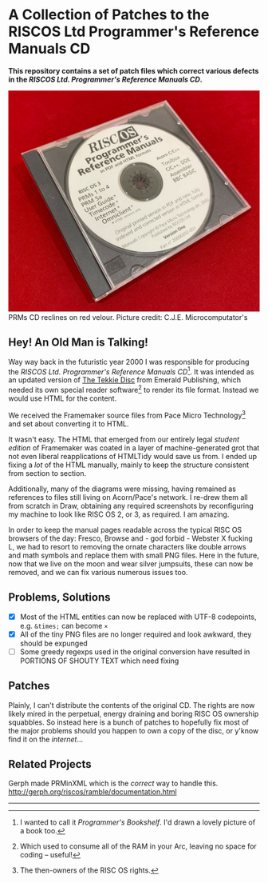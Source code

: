 A Collection of Patches to the RISCOS Ltd Programmer's Reference Manuals CD
===========================================================================

**This repository contains a set of patch files which correct various defects in the _RISCOS Ltd. Programmer's Reference Manuals CD_.**

![CD](velour.jpg)
PRMs CD reclines on red velour. Picture credit: C.J.E. Microcomputator's

Hey! An Old Man is Talking!
---------------------------
Way way back in the futuristic year 2000 I was responsible for producing the _RISCOS Ltd. Programmer's Reference Manuals CD_[^1]. It was intended as an updated version of [The Tekkie Disc](https://archive.org/details/the-tekkie-disc) from Emerald Publishing, which needed its own special reader software[^2] to render its file format. Instead we would use HTML for the content.

We received the Framemaker source files from Pace Micro Technology[^3] and set about converting it to HTML.

It wasn't easy. The HTML that emerged from our entirely legal _student edition_ of Framemaker was coated in a layer of machine-generated grot that not even liberal reapplications of HTMLTidy would save us from. I ended up fixing a *lot* of the HTML manually, mainly to keep the structure consistent from section to section.

Additionally, many of the diagrams were missing, having remained as references to files still living on Acorn/Pace's network. I re-drew them all from scratch in Draw, obtaining any required screenshots by reconfiguring my machine to look like RISC OS 2, or 3, as required. I am amazing.

In order to keep the manual pages readable across the typical RISC OS browsers of the day: Fresco, Browse and - god forbid - Webster X fucking L, we had to resort to removing the ornate characters like double arrows and math symbols and replace them with small PNG files. Here in the future, now that we live on the moon and wear silver jumpsuits, these can now be removed, and we can fix various numerous issues too.

Problems, Solutions
-------------------
* [X] Most of the HTML entities can now be replaced with UTF-8 codepoints, e.g. `&times;` can become `×`
* [X] All of the tiny PNG files are no longer required and look awkward, they should be expunged
* [ ] Some greedy regexps used in the original conversion have resulted in PORTIONS OF SHOUTY TEXT which need fixing

Patches
-------
Plainly, I can't distribute the contents of the original CD. The rights are now likely mired in the perpetual, energy draining and boring RISC OS ownership squabbles. So instead here is a bunch of patches to hopefully fix most of the major problems should you happen to own a copy of the disc, or y'know find it on the _internet_...

Related Projects
----------------
Gerph made PRMinXML which is the _correct_ way to handle this. http://gerph.org/riscos/ramble/documentation.html

---

[^1]: I wanted to call it _Programmer's Bookshelf_. I'd drawn a lovely picture of a book too.

[^2]: Which used to consume all of the RAM in your Arc, leaving no space for coding – useful!

[^3]: The then-owners of the RISC OS rights.
